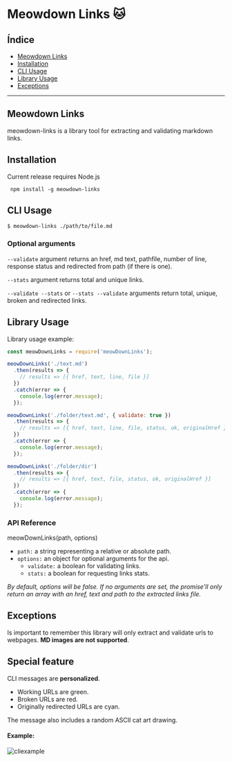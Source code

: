 # Meowdown Links :cat:

## Índice

* [Meowdown Links](#meowdown-links)
* [Installation](#installation)
* [CLI Usage](#cli-usage)
* [Library Usage](#library-usage)
* [Exceptions](#exceptions)

***

## Meowdown Links
meowdown-links is a library tool for extracting and validating markdown links.

## Installation
Current release requires Node.js

` npm install -g meowdown-links`

## CLI Usage

```
$ meowdown-links ./path/to/file.md
```


### Optional arguments
`--validate` argument returns an href, md text, pathfile, number of line, response status and redirected from path (if there is one).

`--stats` argument returns total and unique links.

`--validate --stats` or `--stats --validate` arguments return total, unique, broken and redirected links.

## Library Usage

Library usage example:
```js
const meowDownLinks = require('meowDownLinks');

meowDownLinks('./text.md')
  .then(results => {
    // results => [{ href, text, line, file }]
  })
  .catch(error => {
    console.log(error.message);
  });

meowDownLinks('./folder/text.md', { validate: true })
  .then(results => {
    // results => [{ href, text, line, file, status, ok, originalHref }]
  })
  .catch(error => {
    console.log(error.message);
  });

meowDownLinks('./folder/dir')
  .then(results => {
    // results => [{ href, text, file, status, ok, originalHref }]
  })
  .catch(error => {
    console.log(error.message);
  });

```
### API Reference

meowDownLinks(path, options)

* `path:` a string representing a relative or absolute path.
* `options:` an object for optional arguments for the api.
  - `validate:` a boolean for validating links.
  - `stats:` a boolean for requesting links stats.

*By default, options will be false. If no arguments are set, the promise'll only return an array with an href, text and path to the extracted links file.*



## Exceptions

Is important to remember this library will only extract and validate urls to webpages. **MD images are not supported**.

## Special feature

CLI messages are **personalized**.
- Working URLs are green.
- Broken URLs are red.
- Originally redirected URLs are cyan.

The message also includes a random ASCII cat art drawing.

#### Example:

![cliexample](https://user-images.githubusercontent.com/83680798/131762902-dc8a3800-bbe2-498b-95f1-475132c579bc.png)
